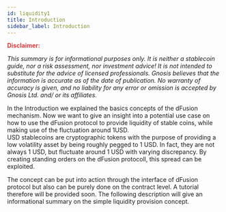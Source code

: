 ```yaml
---
id: liquidity1
title: Introduction
sidebar_label: Introduction
---
```


<span style="color:#DB3A3D">**Disclaimer:**</span>


*This summary is for informational purposes only. It is neither a stablecoin guide, nor a risk assessment, nor investment advice! It is not intended to substitute for the advice of licensed professionals. Gnosis believes that the information is accurate as of the date of publication. No warranty of accuracy is given, and no liability for any error or omission is accepted by Gnosis Ltd. and/ or its affiliates.*
 
In the Introduction we explained the basics concepts of the dFusion mechanism. Now we want to give an insight into a potential use case on how to use the dFusion protocol to provide liquidity of stable coins, while making use of the fluctuation around 1USD.  
USD stablecoins are cryptographic tokens with the purpose of providing a low volatility asset by being roughly pegged to 1 USD. In fact, they are not always 1 USD, but fluctuate around 1 USD with varying discrepancy. By creating standing orders on the dFusion protocoll, this spread can be exploited. 

The concept can be put into action through the interface of dFusion protocol but also can be purely done on the contract level. A tutorial therefore will be provided soon. The following description will give an informational summary on the simple liquidity provision concept. 
